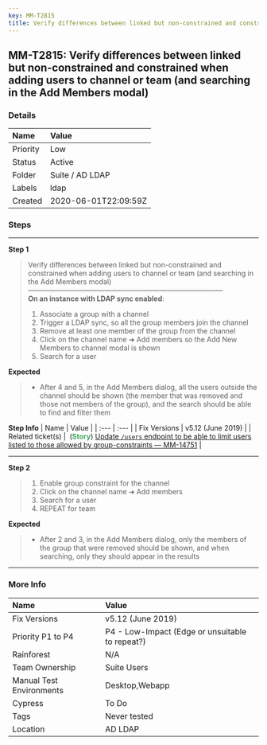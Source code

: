 ```yaml
---
key: MM-T2815
title: Verify differences between linked but non-constrained and constrained when adding users to channel or team (and searching in the Add Members modal)
---
```


## MM-T2815: Verify differences between linked but non-constrained and constrained when adding users to channel or team (and searching in the Add Members modal)

### Details

| Name     | Value                |
| :------- | :------------------- |
| Priority | Low                  |
| Status   | Active               |
| Folder   | Suite / AD LDAP      |
| Labels   | ldap                 |
| Created  | 2020-06-01T22:09:59Z |

### Steps

<hr/>

**Step 1**

> <article>Verify differences between linked but non-constrained and constrained when adding users to channel or team (and searching in the Add Members modal)<br>————————————————————————————<br><strong>On an instance with LDAP sync enabled</strong>:<ol><li>Associate a group with a channel</li><li>Trigger a LDAP sync, so all the group members join the channel</li><li>Remove at least one member of the group from the channel</li><li>Click on the channel name ➜ Add members so the Add New Members to channel modal is shown</li><li>Search for a user</li></ol></article>

**Expected**

> <article><ul><li>After 4 and 5, in the Add Members dialog, all the users outside the channel should be shown (the member that was removed and those not members of the group), and the search should be able to find and filter them</li></ul></article>

**Step Info**
| Name | Value |
| :--- | :--- |
| Fix Versions | v5.12 (June 2019) |
| Related ticket(s) | &nbsp;(<strong><span style="color: rgb(65, 168, 95);">Story</span></strong>)&nbsp;<a href="https://mattermost.atlassian.net/browse/MM-14751">Update `/users` endpoint to be able to limit users listed to those allowed by group-constraints — MM-14751</a> |

<hr/>

**Step 2**

> <article><ol><li>Enable group constraint for the channel</li><li>Click on the channel name ➜ Add members</li><li>Search for a user</li><li>REPEAT for team</li></ol></article>

**Expected**

> <article><ul><li>After 2 and 3, in the Add Members dialog, only the members of the group that were removed should be shown, and when searching, only they should appear in the results</li></ul></article>

<hr/>

### More Info

| Name                     | Value                                           |
| :----------------------- | :---------------------------------------------- |
| Fix Versions             | v5.12 (June 2019)                               |
| Priority P1 to P4        | P4 - Low-Impact (Edge or unsuitable to repeat?) |
| Rainforest               | N/A                                             |
| Team Ownership           | Suite Users                                     |
| Manual Test Environments | Desktop,Webapp                                  |
| Cypress                  | To Do                                           |
| Tags                     | Never tested                                    |
| Location                 | AD LDAP                                         |
